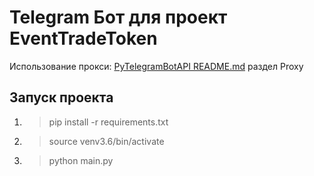 # Telegram Бот для проект EventTradeToken

Использование прокси: [PyTelegramBotAPI README.md](https://github.com/eternnoir/pyTelegramBotAPI#proxy) раздел Proxy  

## Запуск проекта
1. > pip install -r requirements.txt
2. > source venv3.6/bin/activate
3. > python main.py
